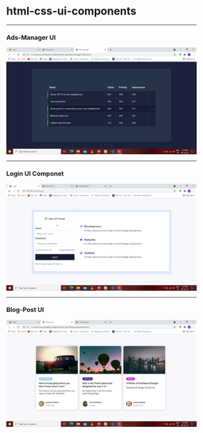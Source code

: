 # html-css-ui-components

---

### Ads-Manager UI
![Ads-Manager UI](https://raw.githubusercontent.com/techie-akki/html-css-ui-components/master/ads-manager%20final%20result.png)

---

### Login UI Componet
![Login UI](https://raw.githubusercontent.com/techie-akki/html-css-ui-components/master/login%20final%20result.png)

---

### Blog-Post UI
![Blog-Post UI](https://raw.githubusercontent.com/techie-akki/html-css-ui-components/master/blogpost%20final%20result.png)
